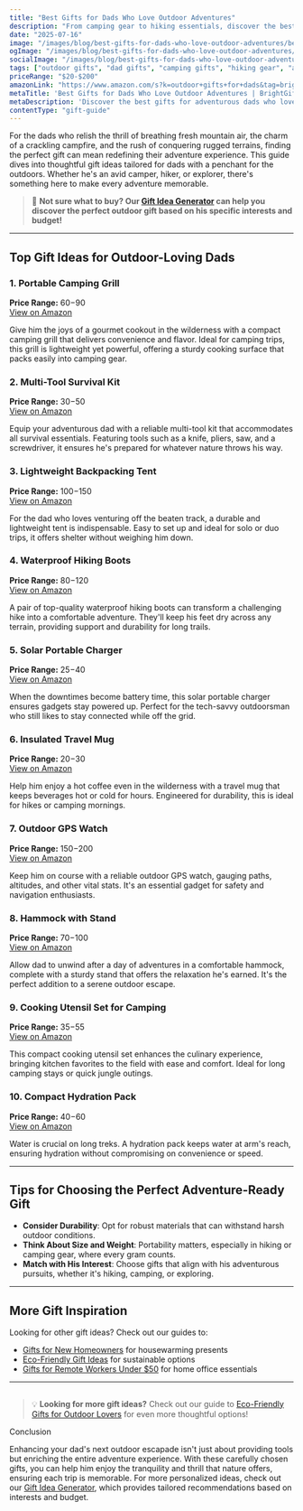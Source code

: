 ```yaml
---
title: "Best Gifts for Dads Who Love Outdoor Adventures"
description: "From camping gear to hiking essentials, discover the best gifts for outdoor-loving dads that will enhance their adventures!"
date: "2025-07-16"
image: "/images/blog/best-gifts-for-dads-who-love-outdoor-adventures/best-gifts-for-dads-who-love-outdoor-adventures-banner.webp"
ogImage: "/images/blog/best-gifts-for-dads-who-love-outdoor-adventures/best-gifts-for-dads-who-love-outdoor-adventures-og.webp"
socialImage: "/images/blog/best-gifts-for-dads-who-love-outdoor-adventures/best-gifts-for-dads-who-love-outdoor-adventures-social.webp"
tags: ["outdoor gifts", "dad gifts", "camping gifts", "hiking gear", "adventure gifts"]
priceRange: "$20-$200"
amazonLink: "https://www.amazon.com/s?k=outdoor+gifts+for+dads&tag=brightgift-20"
metaTitle: 'Best Gifts for Dads Who Love Outdoor Adventures | BrightGift'
metaDescription: 'Discover the best gifts for adventurous dads who love the outdoors. From camping gear to hiking essentials, find perfect gifts for outdoor enthusiasts.'
contentType: "gift-guide"
---
```


For the dads who relish the thrill of breathing fresh mountain air, the charm of a crackling campfire, and the rush of conquering rugged terrains, finding the perfect gift can mean redefining their adventure experience. This guide dives into thoughtful gift ideas tailored for dads with a penchant for the outdoors. Whether he's an avid camper, hiker, or explorer, there's something here to make every adventure memorable.

> 🎯 **Not sure what to buy? Our [Gift Idea Generator](https://bright-gift.com) can help you discover the perfect outdoor gift based on his specific interests and budget!**

---

## Top Gift Ideas for Outdoor-Loving Dads

### 1. Portable Camping Grill
**Price Range:** $60-$90  
<a href="https://www.amazon.com/s?k=portable+camping+grill&tag=bright-gift-20" class="amazon-link" target="_blank" rel="noopener">View on Amazon</a>

Give him the joys of a gourmet cookout in the wilderness with a compact camping grill that delivers convenience and flavor. Ideal for camping trips, this grill is lightweight yet powerful, offering a sturdy cooking surface that packs easily into camping gear.

### 2. Multi-Tool Survival Kit
**Price Range:** $30-$50  
<a href="https://www.amazon.com/s?k=multi-tool+survival+kit&tag=bright-gift-20" class="amazon-link" target="_blank" rel="noopener">View on Amazon</a>

Equip your adventurous dad with a reliable multi-tool kit that accommodates all survival essentials. Featuring tools such as a knife, pliers, saw, and a screwdriver, it ensures he's prepared for whatever nature throws his way.

### 3. Lightweight Backpacking Tent
**Price Range:** $100-$150  
<a href="https://www.amazon.com/s?k=lightweight+backpacking+tent&tag=bright-gift-20" class="amazon-link" target="_blank" rel="noopener">View on Amazon</a>

For the dad who loves venturing off the beaten track, a durable and lightweight tent is indispensable. Easy to set up and ideal for solo or duo trips, it offers shelter without weighing him down.

### 4. Waterproof Hiking Boots
**Price Range:** $80-$120  
<a href="https://www.amazon.com/s?k=waterproof+hiking+boots&tag=bright-gift-20" class="amazon-link" target="_blank" rel="noopener">View on Amazon</a>

A pair of top-quality waterproof hiking boots can transform a challenging hike into a comfortable adventure. They'll keep his feet dry across any terrain, providing support and durability for long trails.

### 5. Solar Portable Charger
**Price Range:** $25-$40  
<a href="https://www.amazon.com/s?k=solar+portable+charger&tag=bright-gift-20" class="amazon-link" target="_blank" rel="noopener">View on Amazon</a>

When the downtimes become battery time, this solar portable charger ensures gadgets stay powered up. Perfect for the tech-savvy outdoorsman who still likes to stay connected while off the grid.

### 6. Insulated Travel Mug
**Price Range:** $20-$30  
<a href="https://www.amazon.com/s?k=insulated+travel+mug&tag=bright-gift-20" class="amazon-link" target="_blank" rel="noopener">View on Amazon</a>

Help him enjoy a hot coffee even in the wilderness with a travel mug that keeps beverages hot or cold for hours. Engineered for durability, this is ideal for hikes or camping mornings.

### 7. Outdoor GPS Watch
**Price Range:** $150-$200  
<a href="https://www.amazon.com/s?k=outdoor+gps+watch&tag=bright-gift-20" class="amazon-link" target="_blank" rel="noopener">View on Amazon</a>

Keep him on course with a reliable outdoor GPS watch, gauging paths, altitudes, and other vital stats. It's an essential gadget for safety and navigation enthusiasts.

### 8. Hammock with Stand
**Price Range:** $70-$100  
<a href="https://www.amazon.com/s?k=hammock+with+stand&tag=bright-gift-20" class="amazon-link" target="_blank" rel="noopener">View on Amazon</a>

Allow dad to unwind after a day of adventures in a comfortable hammock, complete with a sturdy stand that offers the relaxation he's earned. It's the perfect addition to a serene outdoor escape.

### 9. Cooking Utensil Set for Camping
**Price Range:** $35-$55  
<a href="https://www.amazon.com/s?k=cooking+utensil+set+for+camping&tag=bright-gift-20" class="amazon-link" target="_blank" rel="noopener">View on Amazon</a>

This compact cooking utensil set enhances the culinary experience, bringing kitchen favorites to the field with ease and comfort. Ideal for long camping stays or quick jungle outings.

### 10. Compact Hydration Pack
**Price Range:** $40-$60  
<a href="https://www.amazon.com/s?k=compact+hydration+pack&tag=bright-gift-20" class="amazon-link" target="_blank" rel="noopener">View on Amazon</a>

Water is crucial on long treks. A hydration pack keeps water at arm's reach, ensuring hydration without compromising on convenience or speed.

---

## Tips for Choosing the Perfect Adventure-Ready Gift

- **Consider Durability**: Opt for robust materials that can withstand harsh outdoor conditions.
- **Think About Size and Weight**: Portability matters, especially in hiking or camping gear, where every gram counts.
- **Match with His Interest**: Choose gifts that align with his adventurous pursuits, whether it's hiking, camping, or exploring.

---

## More Gift Inspiration

Looking for other gift ideas? Check out our guides to:
- [Gifts for New Homeowners](/blog/gifts-for-new-homeowners-2025) for housewarming presents
- [Eco-Friendly Gift Ideas](/blog/eco-friendly-gift-ideas-for-every-budget) for sustainable options
- [Gifts for Remote Workers Under $50](/blog/gifts-for-remote-workers-under-50) for home office essentials

---

## 

> 💡 **Looking for more gift ideas?** Check out our guide to [Eco-Friendly Gifts for Outdoor Lovers](/blog/eco-friendly-gifts-for-outdoor-lovers-sustainably-celebrating-nature) for even more thoughtful options!

Conclusion

Enhancing your dad's next outdoor escapade isn't just about providing tools but enriching the entire adventure experience. With these carefully chosen gifts, you can help him enjoy the tranquility and thrill that nature offers, ensuring each trip is memorable. For more personalized ideas, check out our [Gift Idea Generator](https://bright-gift.com), which provides tailored recommendations based on interests and budget.
